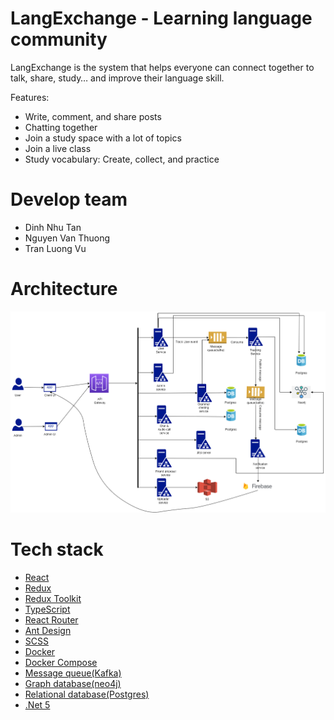 # LangExchange - Learning language community

LangExchange is the system that helps everyone can connect together to talk, share, study… and improve their language skill.

Features:

- Write, comment, and share posts
- Chatting together
- Join a study space with a lot of topics
- Join a live class
- Study vocabulary: Create, collect, and practice

# Develop team

- Dinh Nhu Tan
- Nguyen Van Thuong
- Tran Luong Vu

# Architecture

![image](https://github.com/langexchange/.github/blob/main/images/architecture.png)


# Tech stack

- [React](https://reactjs.org/)
- [Redux](https://redux.js.org/)
- [Redux Toolkit](https://redux-toolkit.js.org/)
- [TypeScript](https://www.typescriptlang.org/)
- [React Router](https://reactrouter.com/)
- [Ant Design](https://ant.design/)
- [SCSS](https://sass-lang.com/)
- [Docker](https://www.docker.com/)
- [Docker Compose](https://docs.docker.com/compose/)
- [Message queue(Kafka)](https://kafka.apache.org/)
- [Graph database(neo4j)](https://neo4j.com/)
- [Relational database(Postgres)](https://www.postgresql.org/)
- [.Net 5](https://dotnet.microsoft.com/en-us/)
